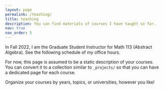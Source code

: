 ```yaml
---
layout: page
permalink: /teaching/
title: teaching
description: You can find materials of courses I have taught so far.
nav: true
nav_order: 5
---
```


In Fall 2022, I am the Graduate Student Instructor for Math 113 (Abstract Algebra). See the following schedule of my office hours.



For now, this page is assumed to be a static description of your courses. You can convert it to a collection similar to `_projects/` so that you can have a dedicated page for each course.

Organize your courses by years, topics, or universities, however you like!
